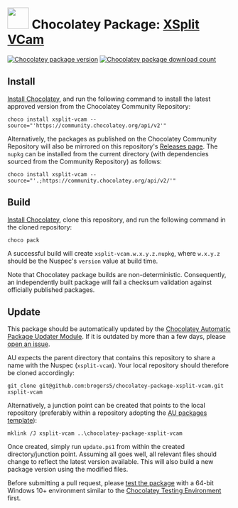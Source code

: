 ﻿# <img src="https://cdn.jsdelivr.net/gh/brogers5/chocolatey-package-xsplit-vcam@7ddfa2f456eb462820f4e95f5d38652e15316f98/xsplit-vcam.png" width="48" height="48"/> Chocolatey Package: [XSplit VCam](https://community.chocolatey.org/packages/xsplit-vcam)

[![Chocolatey package version](https://img.shields.io/chocolatey/v/xsplit-vcam.svg)](https://community.chocolatey.org/packages/xsplit-vcam)
[![Chocolatey package download count](https://img.shields.io/chocolatey/dt/xsplit-vcam.svg)](https://community.chocolatey.org/packages/xsplit-vcam)

## Install

[Install Chocolatey](https://chocolatey.org/install), and run the following command to install the latest approved version from the Chocolatey Community Repository:

```shell
choco install xsplit-vcam --source="'https://community.chocolatey.org/api/v2'"
```

Alternatively, the packages as published on the Chocolatey Community Repository will also be mirrored on this repository's [Releases page](https://github.com/brogers5/chocolatey-package-xsplit-vcam/releases). The `nupkg` can be installed from the current directory (with dependencies sourced from the Community Repository) as follows:

```shell
choco install xsplit-vcam --source="'.;https://community.chocolatey.org/api/v2/'"
```

## Build

[Install Chocolatey](https://chocolatey.org/install), clone this repository, and run the following command in the cloned repository:

```shell
choco pack
```

A successful build will create `xsplit-vcam.w.x.y.z.nupkg`, where `w.x.y.z` should be the Nuspec's `version` value at build time.

Note that Chocolatey package builds are non-deterministic. Consequently, an independently built package will fail a checksum validation against officially published packages.

## Update

This package should be automatically updated by the [Chocolatey Automatic Package Updater Module](https://github.com/majkinetor/au). If it is outdated by more than a few days, please [open an issue](https://github.com/brogers5/chocolatey-package-xsplit-vcam/issues).

AU expects the parent directory that contains this repository to share a name with the Nuspec (`xsplit-vcam`). Your local repository should therefore be cloned accordingly:

```shell
git clone git@github.com:brogers5/chocolatey-package-xsplit-vcam.git xsplit-vcam
```

Alternatively, a junction point can be created that points to the local repository (preferably within a repository adopting the [AU packages template](https://github.com/majkinetor/au-packages-template)):

```shell
mklink /J xsplit-vcam ..\chocolatey-package-xsplit-vcam
```

Once created, simply run `update.ps1` from within the created directory/junction point. Assuming all goes well, all relevant files should change to reflect the latest version available. This will also build a new package version using the modified files.

Before submitting a pull request, please [test the package](https://docs.chocolatey.org/en-us/community-repository/moderation/package-verifier#steps-for-each-package) with a 64-bit Windows 10+ environment similar to the [Chocolatey Testing Environment](https://github.com/chocolatey-community/chocolatey-test-environment) first.
